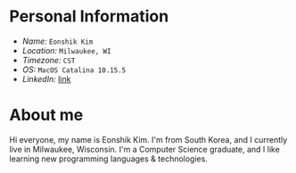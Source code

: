 # **Personal Information**
* _Name:_ `Eonshik Kim`
* _Location:_ `Milwaukee, WI`
* _Timezone:_ `CST`
* _OS:_ `MacOS Catalina 10.15.5`
* _LinkedIn:_ [link](https://www.linkedin.com/in/eonshik-kim-89639b142/)

# **About me**
Hi everyone, my name is Eonshik Kim. I'm from South Korea, and I currently live in Milwaukee, Wisconsin. I'm a Computer Science graduate, and I like learning
new programming languages & technologies.
